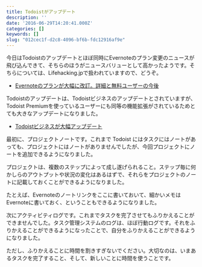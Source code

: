 ```yaml
---
title: Todoistがアップデート
description: ''
date: '2016-06-29T14:20:41.000Z'
categories: []
keywords: []
slug: "012cec1f-d2c8-4096-bf6b-fdc12916af9e"
---
```

今日はTodoistのアップデートとほぼ同時にEvernoteのプラン変更のニュースが飛び込んできて、そちらのほうがニュースバリューとして高かったようです。そちらについては、Lifehacking.jpで扱われていますので、どうぞ。

*   [Evernoteのプランが大幅に改訂。詳細と無料ユーザーの今後](http://lifehacking.jp/2016/06/evernote-new-plans/)

Todoistのアップデートは、Todoistビジネスのアップデートとされていますが、Todoist Premiumを使っているユーザーにも同等の機能拡張がされているためとても大きなアップデートになりました。

*   [Todoistビジネスが大幅アップデート](https://blog.todoist.com/ja/2016/06/28/todoist%E3%83%93%E3%82%B8%E3%83%8D%E3%82%B9%E3%82%A2%E3%83%83%E3%83%97%E3%83%87%E3%83%BC%E3%83%88/)

最初に、プロジェクトノートです。これまで Todoist にはタスクにはノートがあっても、プロジェクトにはノートがありませんでしたが、今回プロジェクトにノートを追加できるようになりました。

プロジェクトは、複数のステップによって成し遂げられること。ステップ毎に何かしらのアウトプットや状況の変化はあるはずで、それらをプロジェクトのノートに記載しておくことができるようになりました。

たとえば、Evernoteのノートリンクをここに書いておいて、細かいメモはEvernoteに書いておく、ということもできるようになりました。

次にアクティビティログです。これまでタスクを完了させてもふりかえることができませんでした。タスク管理システムのログは、ほぼ行動ログです。それをふりかえることができるようになったことで、自分をふりかえることができるようになりました。

ただし、ふりかえることに時間を割きすぎないでください。大切なのは、いまあるタスクを完了すること、そして、新しいことに時間を使うことです。